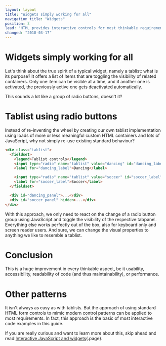 ```yaml
---
layout: layout
title: "Widgets simply working for all"
navigation_title: "Widgets"
position: 3
lead: "HTML provides interactive controls for most thinkable requirements. Surprisingly to many, standard browser behaviour (through using form controls) is also a fool-proof way to provide even complex custom functionalities in the style of modern widgets."
changed: "2018-03-17"
---
```


# Widgets simply working for all

Let's think about the true spirit of a typical widget, namely a tablist: what is its purpose? It offers a list of items that are toggling the visibility of related containers. Only one item can be visible at a time, and if another one is activated, the previously active one gets deactivated automatically.

This sounds a lot like a group of radio buttons, doesn't it?

# Tablist using radio buttons

Instead of re-inventing the wheel by creating our own tablist implementation using loads of more or less meaningful custom HTML containers and lots of JavaScript, why not simply re-use existing standard behaviour?

```html
<div class="tablist">
  <fieldset>
    <legend>Tablist controls</legend>
    <input type="radio" name="tablist" value="dancing" id="dancing_label" checked />
    <label for="dancing_label">Dancing</label>

    <input type="radio" name="tablist" value="soccer" id="soccer_label" />
    <label for="soccer_label">Soccer</label>
  </fieldset>

  <div id="dancing_panel">...</div>
  <div id="soccer_panel" hidden>...</div>
</div>
```

With this approach, we only need to react on the change of a radio button group using JavaScript and toggle the visibility of the respective tabpanel. Everything else works perfectly out of the box, also for keyboard only and screen reader users. And sure, we can change the visual properties to anything we like to resemble a tablist.

# Conclusion

This is a huge improvement in every thinkable aspect, be it usability, accessibility, readability of code (and thus maintainability), or performance.

# Other patterns

It isn't always as easy as with tablists. But the approach of using standard HTML form controls to mimic modern control patterns can be applied to most requirements. In fact, this approach is the basic of most interactive code examples in this guide.

If you are really curious and want to learn more about this, skip ahead and read [Interactive JavaScript and widgets](/examples/widgets){.page}.